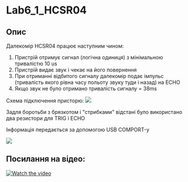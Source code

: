 # Lab6_1_HCSR04

## Опис
Далекомір HCSR04 працює наступним чином:
1. Пристрій отримує сигнал (логічна одиниця) з мінімальною тривалістю 10 us
2. Пристрій видає звук і чекає на його повернення
3. При отриманні відбитого сигналу далекомір подає імпульс (тривалість якого рівна часу польоту звуку туди і назад) на ECHO
4. Якщо звук не було отримано тривалість сигналу = 38ms


Схема підключення присторю:
![](https://i.imgur.com/MrNKz6Q.jpg)

Задля боротьби з брязкотом і "стрибками" відстані було використано два резистори для TRIG і ECHO

Інформація передається за допомогою USB COMPORT-у

![](https://i.imgur.com/cTgqw0N.jpg)

## Посилання на відео:
[![Watch the video](https://img.youtube.com/vi/tkTmuXq8x10/maxresdefault.jpg)](https://youtu.be/tkTmuXq8x10)